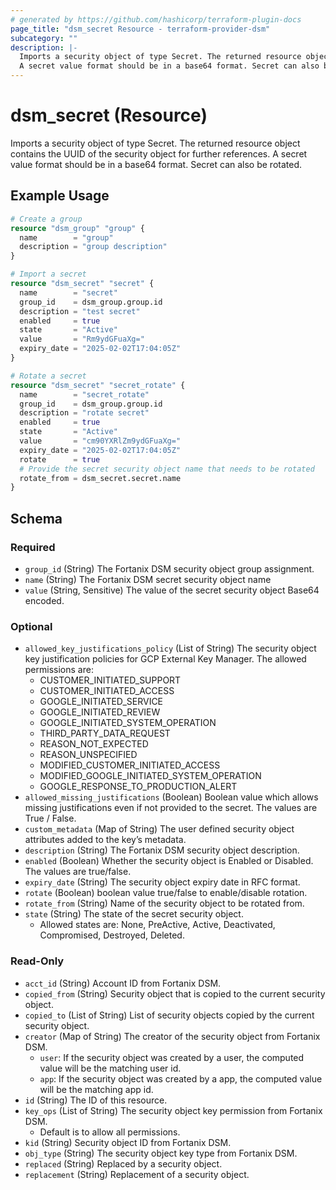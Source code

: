 ```yaml
---
# generated by https://github.com/hashicorp/terraform-plugin-docs
page_title: "dsm_secret Resource - terraform-provider-dsm"
subcategory: ""
description: |-
  Imports a security object of type Secret. The returned resource object contains the UUID of the security object for further references.
  A secret value format should be in a base64 format. Secret can also be rotated.
---
```


# dsm_secret (Resource)

Imports a security object of type Secret. The returned resource object contains the UUID of the security object for further references.
A secret value format should be in a base64 format. Secret can also be rotated.

## Example Usage

```terraform
# Create a group
resource "dsm_group" "group" {
  name        = "group"
  description = "group description"
}

# Import a secret
resource "dsm_secret" "secret" {
  name        = "secret"
  group_id    = dsm_group.group.id
  description = "test secret"
  enabled     = true
  state       = "Active"
  value       = "Rm9ydGFuaXg="
  expiry_date = "2025-02-02T17:04:05Z"
}

# Rotate a secret
resource "dsm_secret" "secret_rotate" {
  name        = "secret_rotate"
  group_id    = dsm_group.group.id
  description = "rotate secret"
  enabled     = true
  state       = "Active"
  value       = "cm90YXRlZm9ydGFuaXg="
  expiry_date = "2025-02-02T17:04:05Z"
  rotate      = true
  # Provide the secret security object name that needs to be rotated
  rotate_from = dsm_secret.secret.name
}
```

<!-- schema generated by tfplugindocs -->
## Schema

### Required

- `group_id` (String) The Fortanix DSM security object group assignment.
- `name` (String) The Fortanix DSM secret security object name
- `value` (String, Sensitive) The value of the secret security object Base64 encoded.

### Optional

- `allowed_key_justifications_policy` (List of String) The security object key justification policies for GCP External Key Manager. The allowed permissions are:
   * CUSTOMER_INITIATED_SUPPORT
   * CUSTOMER_INITIATED_ACCESS
   * GOOGLE_INITIATED_SERVICE
   * GOOGLE_INITIATED_REVIEW
   * GOOGLE_INITIATED_SYSTEM_OPERATION
   * THIRD_PARTY_DATA_REQUEST
   * REASON_NOT_EXPECTED
   * REASON_UNSPECIFIED
   * MODIFIED_CUSTOMER_INITIATED_ACCESS
   * MODIFIED_GOOGLE_INITIATED_SYSTEM_OPERATION
   * GOOGLE_RESPONSE_TO_PRODUCTION_ALERT
- `allowed_missing_justifications` (Boolean) Boolean value which allows missing justifications even if not provided to the secret. The values are True / False.
- `custom_metadata` (Map of String) The user defined security object attributes added to the key’s metadata.
- `description` (String) The Fortanix DSM security object description.
- `enabled` (Boolean) Whether the security object is Enabled or Disabled. The values are true/false.
- `expiry_date` (String) The security object expiry date in RFC format.
- `rotate` (Boolean) boolean value true/false to enable/disable rotation.
- `rotate_from` (String) Name of the security object to be rotated from.
- `state` (String) The state of the secret security object.
   * Allowed states are: None, PreActive, Active, Deactivated, Compromised, Destroyed, Deleted.

### Read-Only

- `acct_id` (String) Account ID from Fortanix DSM.
- `copied_from` (String) Security object that is copied to the current security object.
- `copied_to` (List of String) List of security objects copied by the current security object.
- `creator` (Map of String) The creator of the security object from Fortanix DSM.
   * `user`: If the security object was created by a user, the computed value will be the matching user id.
   * `app`: If the security object was created by a app, the computed value will be the matching app id.
- `id` (String) The ID of this resource.
- `key_ops` (List of String) The security object key permission from Fortanix DSM.
   * Default is to allow all permissions.
- `kid` (String) Security object ID from Fortanix DSM.
- `obj_type` (String) The security object key type from Fortanix DSM.
- `replaced` (String) Replaced by a security object.
- `replacement` (String) Replacement of a security object.
